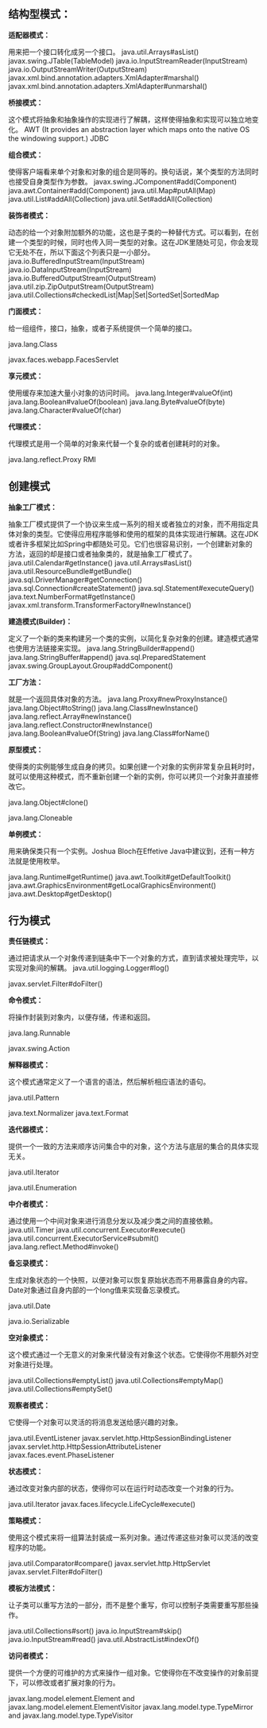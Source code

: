 ## 结构型模式：

**适配器模式：**

用来把一个接口转化成另一个接口。
java.util.Arrays#asList()
javax.swing.JTable(TableModel)
java.io.InputStreamReader(InputStream)
java.io.OutputStreamWriter(OutputStream)
javax.xml.bind.annotation.adapters.XmlAdapter#marshal()
javax.xml.bind.annotation.adapters.XmlAdapter#unmarshal()

**桥接模式：** 

这个模式将抽象和抽象操作的实现进行了解耦，这样使得抽象和实现可以独立地变化。 AWT (It provides an abstraction layer which maps onto the native OS the windowing support.) JDBC

**组合模式：**

使得客户端看来单个对象和对象的组合是同等的。换句话说，某个类型的方法同时也接受自身类型作为参数。
javax.swing.JComponent#add(Component)
java.awt.Container#add(Component)
java.util.Map#putAll(Map)
java.util.List#addAll(Collection)
java.util.Set#addAll(Collection)

**装饰者模式：** 

动态的给一个对象附加额外的功能，这也是子类的一种替代方式。可以看到，在创建一个类型的时候，同时也传入同一类型的对象。这在JDK里随处可见，你会发现它无处不在，所以下面这个列表只是一小部分。
java.io.BufferedInputStream(InputStream)
java.io.DataInputStream(InputStream)
java.io.BufferedOutputStream(OutputStream)
java.util.zip.ZipOutputStream(OutputStream)
java.util.Collections#checkedList|Map|Set|SortedSet|SortedMap

**门面模式：** 

给一组组件，接口，抽象，或者子系统提供一个简单的接口。 

java.lang.Class 

javax.faces.webapp.FacesServlet 

**享元模式：**

使用缓存来加速大量小对象的访问时间。
java.lang.Integer#valueOf(int)
java.lang.Boolean#valueOf(boolean)
java.lang.Byte#valueOf(byte)
java.lang.Character#valueOf(char)

**代理模式：**

代理模式是用一个简单的对象来代替一个复杂的或者创建耗时的对象。 

java.lang.reflect.Proxy RMI  

## 创建模式

**抽象工厂模式：**

抽象工厂模式提供了一个协议来生成一系列的相关或者独立的对象，而不用指定具体对象的类型。它使得应用程序能够和使用的框架的具体实现进行解耦。这在JDK或者许多框架比如Spring中都随处可见。它们也很容易识别，一个创建新对象的方法，返回的却是接口或者抽象类的，就是抽象工厂模式了。
java.util.Calendar#getInstance()
java.util.Arrays#asList()
java.util.ResourceBundle#getBundle()
java.sql.DriverManager#getConnection()
java.sql.Connection#createStatement()
java.sql.Statement#executeQuery()
java.text.NumberFormat#getInstance()
javax.xml.transform.TransformerFactory#newInstance()

**建造模式(Builder)：**

定义了一个新的类来构建另一个类的实例，以简化复杂对象的创建。建造模式通常也使用方法链接来实现。
java.lang.StringBuilder#append()
java.lang.StringBuffer#append()
java.sql.PreparedStatement
javax.swing.GroupLayout.Group#addComponent()

**工厂方法：** 

就是一个返回具体对象的方法。
java.lang.Proxy#newProxyInstance()
java.lang.Object#toString()
java.lang.Class#newInstance()
java.lang.reflect.Array#newInstance()
java.lang.reflect.Constructor#newInstance()
java.lang.Boolean#valueOf(String)
java.lang.Class#forName()

**原型模式：**

使得类的实例能够生成自身的拷贝。如果创建一个对象的实例非常复杂且耗时时，就可以使用这种模式，而不重新创建一个新的实例，你可以拷贝一个对象并直接修改它。 

java.lang.Object#clone()

java.lang.Cloneable  

**单例模式：** 

用来确保类只有一个实例。Joshua Bloch在Effetive Java中建议到，还有一种方法就是使用枚举。 

java.lang.Runtime#getRuntime()
java.awt.Toolkit#getDefaultToolkit()
java.awt.GraphicsEnvironment#getLocalGraphicsEnvironment()
java.awt.Desktop#getDesktop()

## 行为模式

**责任链模式：**

通过把请求从一个对象传递到链条中下一个对象的方式，直到请求被处理完毕，以实现对象间的解耦。 java.util.logging.Logger#log() 

javax.servlet.Filter#doFilter() 

**命令模式：** 

将操作封装到对象内，以便存储，传递和返回。 

java.lang.Runnable 

javax.swing.Action 

**解释器模式：** 

这个模式通常定义了一个语言的语法，然后解析相应语法的语句。 

java.util.Pattern 

java.text.Normalizer java.text.Format 

**迭代器模式：**

提供一个一致的方法来顺序访问集合中的对象，这个方法与底层的集合的具体实现无关。 

java.util.Iterator 

java.util.Enumeration  

**中介者模式：**

通过使用一个中间对象来进行消息分发以及减少类之间的直接依赖。
java.util.Timer
java.util.concurrent.Executor#execute()
java.util.concurrent.ExecutorService#submit()
java.lang.reflect.Method#invoke()

**备忘录模式：** 

生成对象状态的一个快照，以便对象可以恢复原始状态而不用暴露自身的内容。Date对象通过自身内部的一个long值来实现备忘录模式。 

java.util.Date 

java.io.Serializable 

**空对象模式：**

这个模式通过一个无意义的对象来代替没有对象这个状态。它使得你不用额外对空对象进行处理。

java.util.Collections#emptyList()
java.util.Collections#emptyMap()
java.util.Collections#emptySet()

**观察者模式：**

它使得一个对象可以灵活的将消息发送给感兴趣的对象。

java.util.EventListener
javax.servlet.http.HttpSessionBindingListener
javax.servlet.http.HttpSessionAttributeListener
javax.faces.event.PhaseListener

**状态模式：**

通过改变对象内部的状态，使得你可以在运行时动态改变一个对象的行为。

java.util.Iterator
javax.faces.lifecycle.LifeCycle#execute()

**策略模式：**

使用这个模式来将一组算法封装成一系列对象。通过传递这些对象可以灵活的改变程序的功能。

java.util.Comparator#compare()
javax.servlet.http.HttpServlet
javax.servlet.Filter#doFilter()

**模板方法模式：**

让子类可以重写方法的一部分，而不是整个重写，你可以控制子类需要重写那些操作。

java.util.Collections#sort()
java.io.InputStream#skip()
java.io.InputStream#read()
java.util.AbstractList#indexOf()

**访问者模式：**

提供一个方便的可维护的方式来操作一组对象。它使得你在不改变操作的对象前提下，可以修改或者扩展对象的行为。

javax.lang.model.element.Element and javax.lang.model.element.ElementVisitor
javax.lang.model.type.TypeMirror and javax.lang.model.type.TypeVisitor